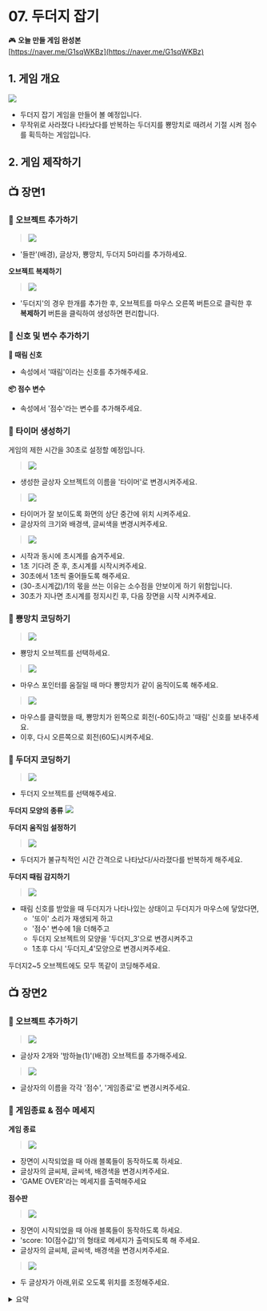 # 07. 두더지 잡기


🎮  **오늘 만들 게임 완성본**   
[https://naver.me/G1sqWKBz](https://naver.me/G1sqWKBz) 

## 1. 게임 개요
![](/img/07_두더지잡기/7_1.png)
- 두더지 잡기 게임을 만들어 볼 예정입니다. 
- 무작위로 사라졌다 나타났다를 반복하는 두더지를 뿅망치로 때려서 기절 시켜 점수를 획득하는 게임입니다.

## 2. 게임 제작하기

## 📺 장면1

### 🧩 오브젝트 추가하기
> ![](/img/07_두더지잡기/7_28.png)

-  '들판'(배경), 글상자, 뿅망치, 두더지 5마리를 추가하세요.

**오브젝트 복제하기**
> ![](/img/07_두더지잡기/7_16.png)  
- '두더지'의 경우 한개를 추가한 후, 오브젝트를 마우스 오른쪽 버튼으로 클릭한 후 **복제하기** 버튼을 클릭하여 생성하면 편리합니다. 



### 🧩 신호 및 변수 추가하기 

**🛜 때림 신호**
- 속성에서 '때림'이라는 신호를 추가해주세요.

**📦 점수 변수**
- 속성에서 '점수'라는 변수를 추가해주세요. 

### 🧩 타이머 생성하기
게임의 제한 시간을 30초로 설정할 예정입니다.

> ![](/img/07_두더지잡기/7_19.png)
- 생성한 글상자 오브젝트의 이름을 '타이머'로 변경시켜주세요.

> ![](/img/07_두더지잡기/7_26.png)

- 타이머가 잘 보이도록 화면의 상단 중간에 위치 시켜주세요.
- 글상자의 크기와 배경색, 글씨색을 변경시켜주세요.
  
> ![](/img/07_두더지잡기/7_20.png) 
- 시작과 동시에 초시계를 숨겨주세요.
- 1초 기다려 준 후, 초시계를 시작시켜주세요.
- 30초에서 1초씩 줄어들도록 해주세요. 
- (30-초시계값)/1의 몫을 쓰는 이유는 소수점을 안보이게 하기 위함입니다. 
- 30초가 지나면 초시계를 정지시킨 후, 다음 장면을 시작 시켜주세요. 


### 🧩 뿅망치 코딩하기
> ![](/img/07_두더지잡기/7_17.png)  
- 뿅망치 오브젝트를 선택하세요. 

> ![](/img/07_두더지잡기/7_21.png)

- 마우스 포인터를 움질일 때 마다 뿅망치가 같이 움직이도록 해주세요.

> ![](/img/07_두더지잡기/7_22.png)  
- 마우스를 클릭했을 때, 뿅망치가 왼쪽으로 회전(-60도)하고 '때림' 신호를 보내주세요. 
- 이후, 다시 오른쪽으로 회전(60도)시켜주세요. 


### 🧩 두더지 코딩하기
> ![](/img/07_두더지잡기/7_18.png)  
- 두더지 오브젝트를 선택해주세요. 

**두더지 모양의 종류**
![](/img/07_두더지잡기/7_27.png) 

**두더지 움직임 설정하기** 
> ![](/img/07_두더지잡기/7_23.png)  
- 두더지가 불규칙적인 시간 간격으로 나타났다/사라졌다를 반복하게 해주세요. 

**두더지 때림 감지하기** 
> ![](/img/07_두더지잡기/7_24.png)  
- 때림 신호를 받았을 때 두더지가 나타나있는 상태이고  두더지가 마우스에 닿았다면,
  - '또이' 소리가 재생되게 하고 
  - '점수' 변수에 1을 더해주고 
  - 두더지 오브젝트의 모양을 '두더지_3'으로 변경시켜주고 
  - 1초후 다시 '두더지_4'모양으로 변경시켜주세요.


두더지2~5 오브젝트에도 모두 똑같이 코딩해주세요. 


## 📺 장면2

### 🧩 오브젝트 추가하기
> ![](/img/07_두더지잡기/7_25.png) 
- 글상자 2개와 '밤하늘(1)'(배경) 오브젝트를 추가해주세요.


> ![](/img/07_두더지잡기/7_29.png) 
- 글상자의 이름을 각각 '점수', '게임종료'로 변경시켜주세요. 



### 🧩 게임종료 & 점수 메세지
**게임 종료**

> ![](/img/07_두더지잡기/7_30.png) 
- 장면이 시작되었을 때 아래 블록들이 동작하도록 하세요.
- 글상자의 글씨체, 글씨색, 배경색을 변경시켜주세요. 
- 'GAME OVER'라는 메세지를 출력해주세요


**점수판**
> ![](/img/07_두더지잡기/7_31.png)
- 장면이 시작되었을 때 아래 블록들이 동작하도록 하세요.
- 'score: 10(점수값)'의 형태로 메세지가 출력되도록 해 주세요. 
- 글상자의 글씨체, 글씨색, 배경색을 변경시켜주세요. 

> ![](/img/07_두더지잡기/7_33.png)
- 두 글상자가 아래,위로 오도록 위치를 조정해주세요.



<details>
<summary> 요약 </summary>
</details>